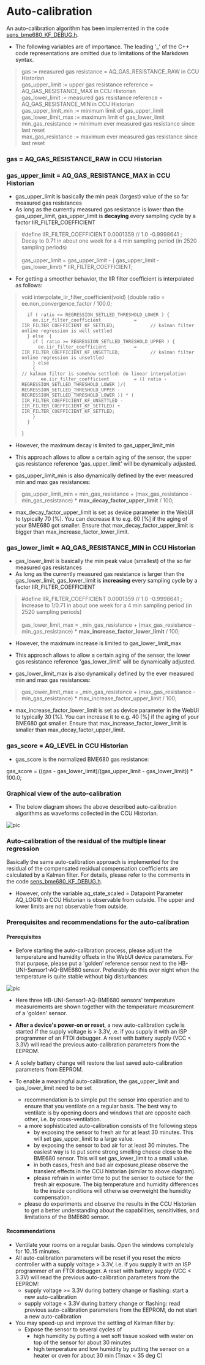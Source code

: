 # Auto-calibration

An auto-calibration algorithm has been implemented in the code [sens_bme680_KF_DEBUG.h](../sensors/sens_bme680_KF_DEBUG.h).

- The following variables are of importance. The leading '_' of the C++ code representations are omitted due to limitations of the Markdown syntax.


> gas := measured gas resistance = AQ_GAS_RESISTANCE_RAW in CCU Historian<BR/>
> gas_upper_limit := upper gas resistance reference = AQ_GAS_RESISTANCE_MAX in CCU Historian<BR/>
> gas_lower_limit := measured gas resistance reference = AQ_GAS_RESISTANCE_MIN in CCU Historian<BR/>
> gas_upper_limit_min := minimum limit of gas_upper_limit<BR/>
> gas_lower_limit_max := maximum limit of gas_lower_limit<BR/>
> min_gas_resistance := minimum ever measured gas resistance since last reset<BR/>
> max_gas_resistance := maximum ever measured gas resistance since last reset<BR/>

### gas = AQ_GAS_RESISTANCE_RAW in CCU Historian

### gas_upper_limit = AQ_GAS_RESISTANCE_MAX in CCU Historian

- gas_upper_limit is basically the min peak (largest) value of the so far measured gas resistances
- As long as the currently measured gas resistance is lower than the gas_upper_limit,  gas_upper_limit is **decaying** every sampling cycle by a factor IIR_FILTER_COEFFICIENT

>  #define IIR_FILTER_COEFFICIENT 0.0001359 // 1.0 -0.9998641 ; Decay to 0.71 in about one week for a 4 min sampling period (in 2520 sampling periods)<BR/><BR/>
>  gas_upper_limit = gas_upper_limit - ( gas_upper_limit - gas_lower_limit) * IIR_FILTER_COEFFICIENT;<BR/>
- For getting a smoother behavior, the IIR filter coefficient is interpolated as follows:
>    void interpolate_iir_filter_coefficient(void) {double ratio = ee.non_convergence_factor / 100.0;
>       
>       if ( ratio <= REGRESSION_SETLLED_THRESHOLD_LOWER ) {
>         ee.iir_filter_coefficient            =  IIR_FILTER_COEFFICIENT_KF_SETTLED;             // kalman filter online regression is well settled
>       } else  {
>         if ( ratio >= REGRESSION_SETLLED_THRESHOLD_UPPER ) {
>           ee.iir_filter_coefficient          =  IIR_FILTER_COEFFICIENT_KF_UNSETTLED;           // kalman filter online regression is unsettled
>         } else
>         {                                                                                      // kalman filter is somehow settled: do linear interpolation
>            ee.iir_filter_coefficient         = (( ratio - REGRESSION_SETLLED_THRESHOLD_LOWER )/( REGRESSION_SETLLED_THRESHOLD_UPPER - REGRESSION_SETLLED_THRESHOLD_LOWER )) * ( IIR_FILTER_COEFFICIENT_KF_UNSETTLED - IIR_FILTER_COEFFICIENT_KF_SETTLED) + IIR_FILTER_COEFFICIENT_KF_SETTLED;             
>         }  
>       }  
>   }   

- However, the maximum decay is limited to gas_upper_limit_min

- This approach allows to allow a certain aging of the sensor, the upper gas resistance reference 'gas_upper_limit' will be dynamically adjusted.
- gas_upper_limit_min is also dynamically defined by the ever measured min and max gas resistances:

> gas_upper_limit_min = min_gas_resistance + (max_gas_resistance - min_gas_resistance) * **max_decay_factor_upper_limit** / 100;

- max_decay_factor_upper_limit is set as device parameter in the WebUI to typically 70 [%]. You can decrease it to e.g. 60 [%] if the aging of your BME680 got smaller. Ensure that max_decay_factor_upper_limit is bigger than max_increase_factor_lower_limit.

### gas_lower_limit = AQ_GAS_RESISTANCE_MIN in CCU Historian

- gas_lower_limit is basically the min peak value (smallest) of the so far measured gas resistances
- As long as the currently measured gas resistance is larger than the gas_lower_limit,  gas_lower_limit is **increasing** every sampling cycle by a factor IIR_FILTER_COEFFICIENT

>  #define IIR_FILTER_COEFFICIENT 0.0001359 // 1.0 -0.9998641 ; Increase to 1/0.71 in about one week for a 4 min sampling period (in 2520 sampling periods)<BR/><BR/>
>  gas_lower_limit_max = _min_gas_resistance + (max_gas_resistance - min_gas_resistance) * **max_increase_factor_lower_limit** / 100;<BR/>

- However, the maximum increase is limited to gas_lower_limit_max

- This approach allows to allow a certain aging of the sensor, the lower gas resistance reference 'gas_lower_limit' will be dynamically adjusted.
- gas_lower_limit_max is also dynamically defined by the ever measured min and max gas resistances:

> gas_lower_limit_max = _min_gas_resistance + (max_gas_resistance - min_gas_resistance) * max_increase_factor_upper_limit / 100;

- max_increase_factor_lower_limit is set as device parameter in the WebUI to typically 30 [%]. You can increase it to e.g. 40 [%] if the aging of your BME680 got smaller. Ensure that max_increase_factor_lower_limit is smaller than max_decay_factor_upper_limit.

### gas_score = AQ_LEVEL in CCU Historian

- gas_score is the normalized BME680 gas resistance:

gas_score = ((gas - gas_lower_limit)/(gas_upper_limit - gas_lower_limit)) * 100.0;

### Graphical view of the auto-calibration

- The below diagram shows the above described auto-calibration algorithms as waveforms collected in the CCU Historian.

![pic](./auto-calibration.png)

### Auto-calibration of the residual of the multiple linear regression

Basically the same auto-calibration approach is implemented for the residual of the compensated residual compensation coefficients are calculated by a Kalman filter. For details, please refer to the comments in the code [sens_bme680_KF_DEBUG.h](../sensors/sens_bme680_KF_DEBUG.h).

- However, only the variable aq_state_scaled = Datapoint Parameter AQ_LOG10 in CCU Historian is observable from outside. The upper and lower limits are not observable from outside.

### Prerequisites and recommendations for the auto-calibration

#### Prerequisites

- Before starting the auto-calibration process, please adjust the temperature and humidity offsets in the WebUI device parameters. For that purpose, please put a 'golden' reference sensor next to the HB-UNI-Sensor1-AQ-BME680 sensor. Preferably do this over night when the temperature is quite stable without big disturbances:


![pic](./temperature_offset_calibration.png)

- Here three HB-UNI-Sensor1-AQ-BME680 sensors' temperature measurements are shown together with the temperature measurement of a 'golden' sensor. 
- **After a device's power-on or reset**, a new auto-calibration cycle is started if the supply voltage is > 3.3V, .e. if you supply it with an ISP programmer of an FTDI debugger. A reset with battery supply (VCC < 3.3V) will read the previous auto-calibration parameters from the EEPROM.

- A solely battery change will restore the last saved auto-calibration parameters from EEPROM.
- To enable a meaningful auto-calibration, the gas_upper_limit and gas_lower_limit need to be set

	+ recommendation is to simple put the sensor into operation and to ensure that you ventilate  on a regular basis. The best way to ventilate is by opening doors and windows that are opposite each other, i.e. by cross-ventilation.
	+ a more sophisticated auto-calibration consists of the following steps 
		+ by exposing the sensor to fresh air for at least 30 minutes. This will set gas_upper_limit to a large value.
		+ by exposing the sensor to bad air for at least 30 minutes. The easiest way is to put some strong smelling cheese close to the BME680 sensor. This will set gas_lower_limit to a small value.
		+ in both cases, fresh and bad air exposure,please observe the transient effects in the CCU historian (similar to above diagram).
		+ please refrain in winter time to put the sensor to outside for the fresh air exposure. The big temperature and humidity differences to the inside conditions will otherwise overweight the humidity compensation.
	+ please do experiments and observe the results in the CCU Historian to get a better understanding about the capabilities, sensitivities, and limitations of the BME680 sensor.
	
	
#### Recommendations

- Ventilate your rooms on a regular basis. Open the windows completely for 10..15 minutes.
- All auto-calibration parameters will be reset if you reset the micro controller with a supply voltage > 3.3V, i.e. if you supply it with an ISP programmer of an FTDI debugger. A reset with battery supply (VCC < 3.3V) will read the previous auto-calibration parameters from the EEPROM:
	+ supply voltage >= 3.3V during battery change or flashing: start a new auto-calibration
	+ supply voltage < 3.3V during battery change or flashing: read previous auto-calibration parameters from the EEPROM, do not start a new auto-calibration
- You may speed-up and improve the settling of Kalman filter by:
	+ Expose the sensor to several cycles of
		* high humidity by putting a wet soft tissue soaked with water on top of the sensor for about 30 minutes
		* high temperature and low humidity by putting the sensor on a heater or oven for about 30 min (Tmax < 35 deg C)















 


